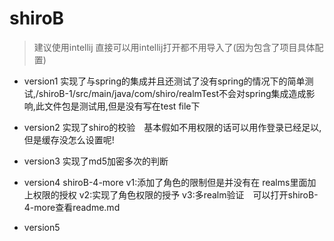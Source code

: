 # shiroB
> 建议使用intellij 直接可以用intellij打开都不用导入了(因为包含了项目具体配置)
+ version1 实现了与spring的集成并且还测试了没有spring的情况下的简单测试,/shiroB-1/src/main/java/com/shiro/realmTest不会对spring集成造成影响,此文件包是测试用,但是没有写在test file下

+ version2 实现了shiro的校验　基本假如不用权限的话可以用作登录已经足以,但是缓存没怎么设置呢!

+ version3 实现了md5加密多次的判断

+ version4 shiroB-4-more v1:添加了角色的限制但是并没有在 realms里面加上权限的授权 v2:实现了角色权限的授予 v3:多realm验证　可以打开shiroB-4-more查看readme.md

+ version5
